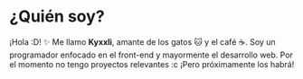 # ¿Quién soy?
¡Hola :D! :sparkles: Me llamo **Kyxxli**, amante de los gatos :cat: y el café :coffee:. Soy un programador enfocado en el front-end y mayormente el desarrollo web.
Por el momento no tengo proyectos relevantes :c ¡Pero próximamente los habrá!

